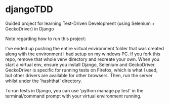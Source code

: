 # djangoTDD
Guided project for learning Test-Driven Development (using Selenium + GeckoDriver) in Django


Note regarding how to run this project:

  I've ended up pushing the entire virtual environment folder that was created along with the environment I had setup on my windows PC. If you fork this repo, remove
  that whole venv directory and recreate your own. When you start a virtual env, ensure you install Django, Selenium and GeckoDriver. GeckoDriver is specific for 
  running tests on Firefox, which is what I used, but other drivers are available for other browsers. Then, run the server whilst under the 'hashthat' directory.
  
  To run tests in Django, you can use 'python manage.py test' in the terminal/command prompt with your virtual environment running.
